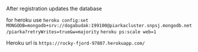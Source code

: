After registration updates the database

for heroku use 
`heroku config:set MONGODB=mongodb+srv://dogabudak:199100@piarkacluster.snpsj.mongodb.net/piarka?retryWrites=true&w=majority`
`heroku ps:scale web=1`

Heroku url is `https://rocky-fjord-97807.herokuapp.com/`